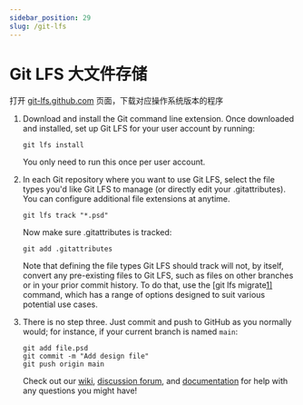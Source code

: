 ```yaml
---
sidebar_position: 29
slug: /git-lfs
---
```


# Git LFS 大文件存储



打开 [git-lfs.github.com](https://git-lfs.github.com/) 页面，下载对应操作系统版本的程序



1. Download and install the Git command line extension. Once downloaded and installed, set up Git LFS for your user account by running:

   ```
   git lfs install
   ```

   You only need to run this once per user account.

2. In each Git repository where you want to use Git LFS, select the file types you'd like Git LFS to manage (or directly edit your .gitattributes). You can configure additional file extensions at anytime.

   ```
   git lfs track "*.psd"
   ```

   Now make sure .gitattributes is tracked:

   ```
   git add .gitattributes
   ```

   Note that defining the file types Git LFS should track will not, by itself, convert any pre-existing files to Git LFS, such as files on other branches or in your prior commit history. To do that, use the [git lfs migrate[1\]](https://github.com/git-lfs/git-lfs/blob/main/docs/man/git-lfs-migrate.1.ronn?utm_source=gitlfs_site&utm_medium=doc_man_migrate_link&utm_campaign=gitlfs) command, which has a range of options designed to suit various potential use cases.

3. There is no step three. Just commit and push to GitHub as you normally would; for instance, if your current branch is named `main`:

   ```
   git add file.psd
   git commit -m "Add design file"
   git push origin main
   ```

   Check out our [wiki](https://github.com/git-lfs/git-lfs/wiki?utm_source=gitlfs_site&utm_medium=wiki_link&utm_campaign=gitlfs), [discussion forum](https://github.com/git-lfs/git-lfs/discussions?utm_source=gitlfs_site&utm_medium=discussions_link&utm_campaign=gitlfs), and [documentation](https://github.com/git-lfs/git-lfs/tree/main/docs?utm_source=gitlfs_site&utm_medium=docs_link&utm_campaign=gitlfs) for help with any questions you might have!

